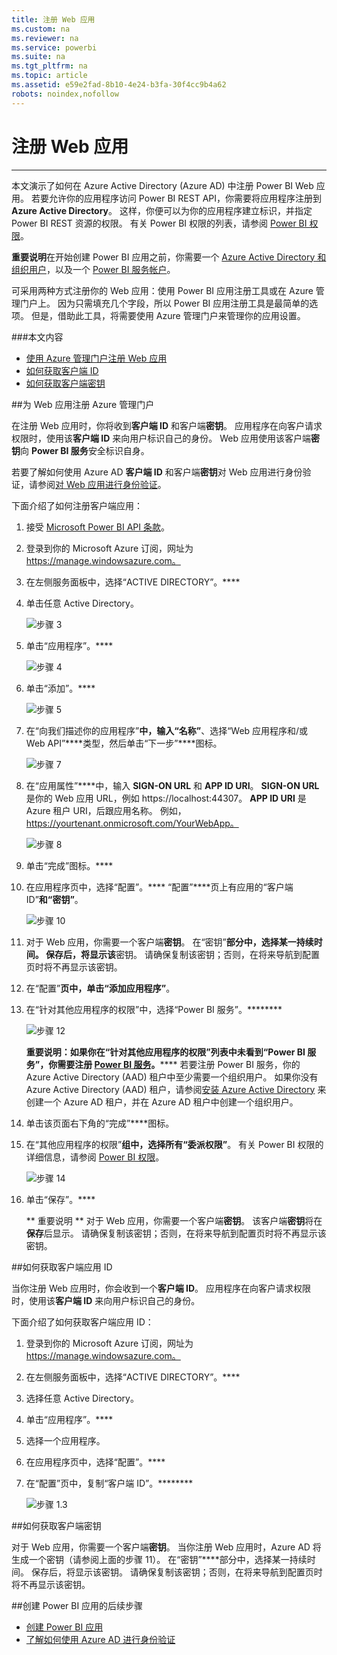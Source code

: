 ```yaml
---
title: 注册 Web 应用
ms.custom: na
ms.reviewer: na
ms.service: powerbi
ms.suite: na
ms.tgt_pltfrm: na
ms.topic: article
ms.assetid: e59e2fad-8b10-4e24-b3fa-30f4cc9b4a62
robots: noindex,nofollow
---
```

# 注册 Web 应用
---

本文演示了如何在 Azure Active Directory (Azure AD) 中注册 Power BI Web 应用。
若要允许你的应用程序访问 Power BI REST API，你需要将应用程序注册到 **Azure Active Directory**。
这样，你便可以为你的应用程序建立标识，并指定 Power BI REST 资源的权限。
有关 Power BI 权限的列表，请参阅 [Power BI 权限](Power-BI-permissions.md)。

**重要说明**在开始创建 Power BI 应用之前，你需要一个 [Azure Active Directory 和组织用户](Create-an-Azure-Active-Directory-tenant.md)，以及一个 [Power BI 服务帐户](Sign-up-for-Power-BI-service.md)。


可采用两种方式注册你的 Web 应用：使用 Power BI 应用注册工具或在 Azure 管理门户上。
因为只需填充几个字段，所以 Power BI 应用注册工具是最简单的选项。
但是，借助此工具，将需要使用 Azure 管理门户来管理你的应用设置。

###本文内容

- [使用 Azure 管理门户注册 Web 应用](#web)
- [如何获取客户端 ID](#clientID)
- [如何获取客户端密钥](#clientSecret)

<a name="web"></a>
##为 Web 应用注册 Azure 管理门户

在注册 Web 应用时，你将收到**客户端 ID** 和客户端**密钥**。
应用程序在向客户请求权限时，使用该**客户端 ID** 来向用户标识自己的身份。
Web 应用使用该客户端**密钥**向 **Power BI 服务**安全标识自身。

若要了解如何使用 Azure AD **客户端 ID** 和客户端**密钥**对 Web 应用进行身份验证，请参阅[对 Web 应用进行身份验证](Authenticate-a-web-app.md)。

下面介绍了如何注册客户端应用：

1. 接受 [Microsoft Power BI API 条款](https://powerbi.microsoft.com/en-us/api-terms)。
2. 登录到你的 Microsoft Azure 订阅，网址为 https://manage.windowsazure.com。
3. 在左侧服务面板中，选择“ACTIVE DIRECTORY”。****
4. 单击任意 Active Directory。

    ![步骤 3](../Image/Register-app-3.png)

5. 单击“应用程序”。****

    ![步骤 4](../Image/Register-app-4.png)

6. 单击“添加”。****
    
    ![步骤 5](../Image/Register-app-5.png)
7.  在“向我们描述你的应用程序”****中，输入“名称”****、选择“Web 应用程序和/或 Web API”****类型，然后单击“下一步”****图标。

    ![步骤 7](../Image/RegisterWebApp7.png)

8. 在“应用属性”****中，输入 **SIGN-ON URL** 和 **APP ID URI**。
    **SIGN-ON URL** 是你的 Web 应用 URL，例如 https://localhost:44307。
    **APP ID URI** 是 Azure 租户 URI，后跟应用名称。
    例如，https://yourtenant.onmicrosoft.com/YourWebApp。

    ![步骤 8](../Image/RegisterWebApp8.png)

9.  单击“完成”图标。****
10. 在应用程序页中，选择“配置”。****
    “配置”****页上有应用的“客户端 ID”****和“密钥”****。

    ![步骤 10](../Image/RegisterWebApp10.png)

11. 对于 Web 应用，你需要一个客户端**密钥**。
    在“密钥”****部分中，选择某一持续时间。
    保存后，将显示该****密钥。
    请确保复制该密钥；否则，在将来导航到配置页时将不再显示该密钥。

12. 在“配置”****页中，单击“添加应用程序”****。
13. 在“针对其他应用程序的权限”中，选择“Power BI 服务”。********

    ![步骤 12](../Image/Register-app-12.png)

    **重要说明：**如果你在“针对其他应用程序的权限”列表中未看到“Power BI 服务”，你需要注册 [Power BI 服务](https://www.powerbi.com/)。********
    若要注册 Power BI 服务，你的 Azure Active Directory (AAD) 租户中至少需要一个组织用户。
    如果你没有 Azure Active Directory (AAD) 租户，请参阅[安装 Azure Active Directory](Setup-Azure-Active-Directory.md) 来创建一个 Azure AD 租户，并在 Azure AD 租户中创建一个组织用户。

14. 单击该页面右下角的“完成”****图标。
15. 在“其他应用程序的权限”****组中，选择所有“委派权限”****。
    有关 Power BI 权限的详细信息，请参阅 [Power BI 权限](Power-BI-Permissions.md)。

    ![步骤 14](../Image/Register-app-14.png)

16. 单击“保存”。****

    ** 重要说明 **
    对于 Web 应用，你需要一个客户端**密钥**。
    该客户端**密钥**将在**保存**后显示。
    请确保复制该密钥；否则，在将来导航到配置页时将不再显示该密钥。


<a name="clientID"></a>
##如何获取客户端应用 ID

当你注册 Web 应用时，你会收到一个**客户端 ID**。
应用程序在向客户请求权限时，使用该**客户端 ID** 来向用户标识自己的身份。

下面介绍了如何获取客户端应用 ID：

1. 登录到你的 Microsoft Azure 订阅，网址为 https://manage.windowsazure.com。
2. 在左侧服务面板中，选择“ACTIVE DIRECTORY”。****
3. 选择任意 Active Directory。
4. 单击“应用程序”。****
5. 选择一个应用程序。
6. 在应用程序页中，选择“配置”。****
7. 在“配置”页中，复制“客户端 ID”。********

    ![步骤 1.3](../Image/Register-app-3a.png)

<a name="clientSecret"></a>
##如何获取客户端密钥

对于 Web 应用，你需要一个客户端**密钥**。
当你注册 Web 应用时，Azure AD 将生成一个密钥（请参阅上面的步骤 11）。
在“密钥”****部分中，选择某一持续时间。
保存后，将显示该密钥。
请确保复制该密钥；否则，在将来导航到配置页时将不再显示该密钥。

##创建 Power BI 应用的后续步骤

- [创建 Power BI 应用](Introduction-to-creating-a-Power-BI-app.md)
- [了解如何使用 Azure AD 进行身份验证](Authenticate-to-Power-BI-service.md)





